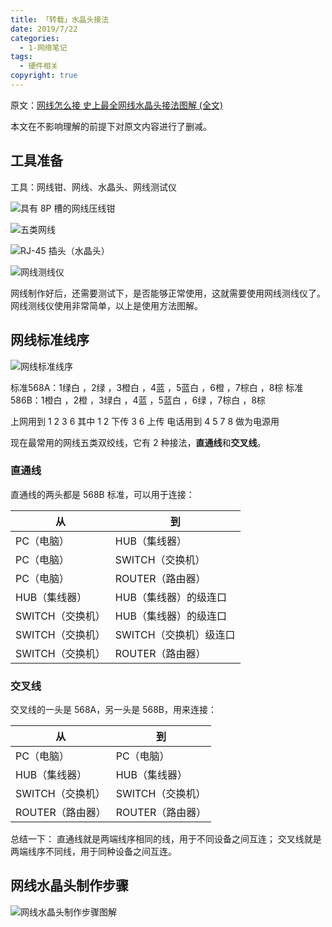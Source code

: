 ```yaml
---
title: 「转载」水晶头接法
date: 2019/7/22
categories:
  - 1-网络笔记
tags:
  - 硬件相关
copyright: true
---
```


原文：[网线怎么接 史上最全网线水晶头接法图解 (全文)][7]

本文在不影响理解的前提下对原文内容进行了删减。

## 工具准备

工具：网线钳、网线、水晶头、网线测试仪

![具有 8P 槽的网线压线钳][1]

![五类网线][2]

![RJ-45 插头（水晶头）][3]

![网线测线仪][4]

网线制作好后，还需要测试下，是否能够正常使用，这就需要使用网线测线仪了。网线测线仪使用非常简单，以上是使用方法图解。

## 网线标准线序

![网线标准线序][5]

标准568A：1绿白 ，2绿 ，3橙白 ，4蓝 ，5蓝白 ，6橙 ，7棕白 ，8棕
标准586B：1橙白 ，2橙 ，3绿白 ，4蓝 ，5蓝白 ，6绿 ，7棕白 ，8棕

上网用到 1 2 3 6 其中 1 2 下传 3 6 上传
电话用到 4 5 7 8 做为电源用

现在最常用的网线五类双绞线，它有 2 种接法，**直通线**和**交叉线**。

### 直通线

直通线的两头都是 568B 标准，可以用于连接：

| 从 | 到 |
| --- | --- |
| PC（电脑） | HUB（集线器） |
| PC（电脑） | SWITCH（交换机） |
| PC（电脑） | ROUTER（路由器） |
| HUB（集线器） | HUB（集线器）的级连口 |
| SWITCH（交换机） | HUB（集线器）的级连口 |
| SWITCH（交换机） | SWITCH（交换机）级连口  |
| SWITCH（交换机） | ROUTER（路由器）  |

### 交叉线

交叉线的一头是 568A，另一头是 568B，用来连接：

| 从 | 到 |
| --- | --- |
| PC（电脑） | PC（电脑） |
| HUB（集线器） | HUB（集线器） |
| SWITCH（交换机） | SWITCH（交换机） |
| ROUTER（路由器） | ROUTER（路由器）  |

总结一下：
直通线就是两端线序相同的线，用于不同设备之间互连；
交叉线就是两端线序不同线，用于同种设备之间互连。

## 网线水晶头制作步骤

![网线水晶头制作步骤图解][6]


[1]: https://img.blanc.site//wiki/img/20190723150030.jpg
[2]: https://img.blanc.site//wiki/img/20190723150031.jpg
[3]: https://img.blanc.site//wiki/img/20190723150029.jpg
[4]: https://img.blanc.site//wiki/img/20190723150032.jpg
[5]: https://img.blanc.site//wiki/img/20190723150345.jpg
[6]: https://img.blanc.site//wiki/img/20190723150346.jpg
[7]: https://www.pc841.com/article/20160620-68084_all.html